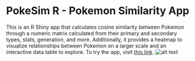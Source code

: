 # PokeSim R - Pokemon Similarity App

This is an R Shiny app that calculates cosine similarity between Pokemon through a numeric matrix calculated from their primary and secondary types, stats, generation, and more. Additionally, it provides a heatmap to visualize relationships between Pokemon on a larger scale and an interactive data table to explore. To try the app, visit [this link](https://ermoore.shinyapps.io/PokeSimR/).
![alt text](http://i.imgur.com/qomUWKV.png "Screenshot 1")
